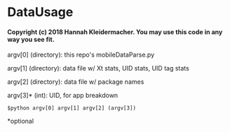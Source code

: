 # DataUsage
#### Copyright (c) 2018 Hannah Kleidermacher. You may use this code in any way you see fit.

argv[0] (directory): this repo's mobileDataParse.py

argv[1] (directory): data file w/ Xt stats, UID stats, UID tag stats

argv[2] (directory): data file w/ package names

argv[3]* (int): UID, for app breakdown

```
$python argv[0] argv[1] argv[2] (argv[3])
```
*optional
